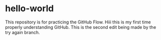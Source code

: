 # hello-world
This repository is for practicing the GitHub Flow.
Hiii this is my first time properly understanding GitHub.
This is the second edit being made by the try again branch.
